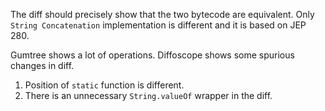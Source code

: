 The diff should precisely show that the two bytecode are equivalent.
Only `String Concatenation` implementation is different and it is based on JEP 280.

Gumtree shows a lot of operations.
Diffoscope shows some spurious changes in diff.
1. Position of `static` function is different.
2. There is an unnecessary `String.valueOf` wrapper in the diff.
